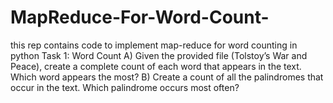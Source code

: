 # MapReduce-For-Word-Count-
this rep contains code to implement map-reduce for word counting in python
Task 1: Word Count
A) Given the provided file (Tolstoyʼs War and Peace), create a complete count of each word that appears in the
text. Which word appears the most?
B) Create a count of all the palindromes that occur in the text. Which palindrome occurs most often? 
